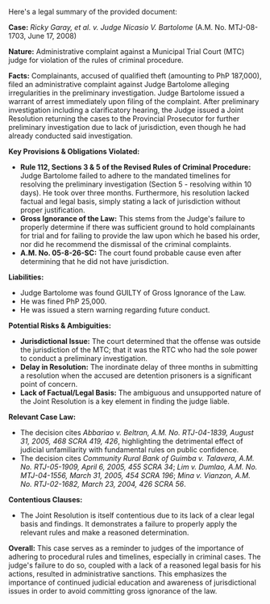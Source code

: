 Here's a legal summary of the provided document:

**Case:** *Ricky Garay, et al. v. Judge Nicasio V. Bartolome* (A.M. No. MTJ-08-1703, June 17, 2008)

**Nature:** Administrative complaint against a Municipal Trial Court (MTC) judge for violation of the rules of criminal procedure.

**Facts:** Complainants, accused of qualified theft (amounting to PhP 187,000), filed an administrative complaint against Judge Bartolome alleging irregularities in the preliminary investigation. Judge Bartolome issued a warrant of arrest immediately upon filing of the complaint. After preliminary investigation including a clarificatory hearing, the Judge issued a Joint Resolution returning the cases to the Provincial Prosecutor for further preliminary investigation due to lack of jurisdiction, even though he had already conducted said investigation.

**Key Provisions & Obligations Violated:**

*   **Rule 112, Sections 3 & 5 of the Revised Rules of Criminal Procedure:** Judge Bartolome failed to adhere to the mandated timelines for resolving the preliminary investigation (Section 5 - resolving within 10 days). He took over three months. Furthermore, his resolution lacked factual and legal basis, simply stating a lack of jurisdiction without proper justification.
*   **Gross Ignorance of the Law:** This stems from the Judge's failure to properly determine if there was sufficient ground to hold complainants for trial and for failing to provide the law upon which he based his order, nor did he recommend the dismissal of the criminal complaints.
*   **A.M. No. 05-8-26-SC:** The court found probable cause even after determining that he did not have jurisdiction.

**Liabilities:**

*   Judge Bartolome was found GUILTY of Gross Ignorance of the Law.
*   He was fined PhP 25,000.
*   He was issued a stern warning regarding future conduct.

**Potential Risks & Ambiguities:**

*   **Jurisdictional Issue:** The court determined that the offense was outside the jurisdiction of the MTC; that it was the RTC who had the sole power to conduct a preliminary investigation.
*   **Delay in Resolution:** The inordinate delay of three months in submitting a resolution when the accused are detention prisoners is a significant point of concern.
*   **Lack of Factual/Legal Basis:** The ambiguous and unsupported nature of the Joint Resolution is a key element in finding the judge liable.

**Relevant Case Law:**

*   The decision cites *Abbariao v. Beltran, A.M. No. RTJ-04-1839, August 31, 2005, 468 SCRA 419, 426*, highlighting the detrimental effect of judicial unfamiliarity with fundamental rules on public confidence.
*   The decision cites *Community Rural Bank of Guimba v. Talavera, A.M. No. RTJ-05-1909, April 6, 2005, 455 SCRA 34*; *Lim v. Dumlao, A.M. No. MTJ-04-1556, March 31, 2005, 454 SCRA 196*; *Mina v. Vianzon, A.M. No. RTJ-02-1682, March 23, 2004, 426 SCRA 56*.

**Contentious Clauses:**

*   The Joint Resolution is itself contentious due to its lack of a clear legal basis and findings. It demonstrates a failure to properly apply the relevant rules and make a reasoned determination.

**Overall:** This case serves as a reminder to judges of the importance of adhering to procedural rules and timelines, especially in criminal cases. The judge's failure to do so, coupled with a lack of a reasoned legal basis for his actions, resulted in administrative sanctions. This emphasizes the importance of continued judicial education and awareness of jurisdictional issues in order to avoid committing gross ignorance of the law.
